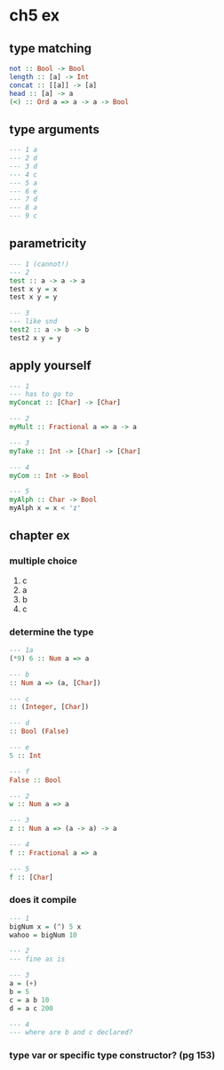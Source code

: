 # ch5 ex

## type matching

```haskell
not :: Bool -> Bool
length :: [a] -> Int
concat :: [[a]] -> [a]
head :: [a] -> a
(<) :: Ord a => a -> a -> Bool
```

## type arguments

```haskell
--- 1 a
--- 2 d
--- 3 d
--- 4 c
--- 5 a
--- 6 e
--- 7 d
--- 8 a
--- 9 c
```

## parametricity

```haskell
--- 1 (cannot!)
--- 2
test :: a -> a -> a
test x y = x
test x y = y

--- 3
--- like snd
test2 :: a -> b -> b
test2 x y = y
```

## apply yourself

```haskell
--- 1
--- has to go to
myConcat :: [Char] -> [Char]

--- 2
myMult :: Fractional a => a -> a

--- 3
myTake :: Int -> [Char] -> [Char]

--- 4
myCom :: Int -> Bool

--- 5
myAlph :: Char -> Bool
myAlph x = x < 'z'
```

## chapter ex

### multiple choice

1. c
2. a
3. b
4. c

### determine the type

```haskell
--- 1a
(*9) 6 :: Num a => a

--- b
:: Num a => (a, [Char])

--- c
:: (Integer, [Char])

--- d
:: Bool (False)

--- e
5 :: Int

--- f
False :: Bool

--- 2
w :: Num a => a

--- 3
z :: Num a => (a -> a) -> a

--- 4
f :: Fractional a => a

--- 5
f :: [Char]
```

### does it compile

```haskell
--- 1
bigNum x = (^) 5 x
wahoo = bigNum 10

--- 2
--- fine as is

--- 3
a = (+)
b = 5
c = a b 10
d = a c 200

--- 4
--- where are b and c declared?
```

### type var or specific type constructor? (pg 153)

```haskell
```
